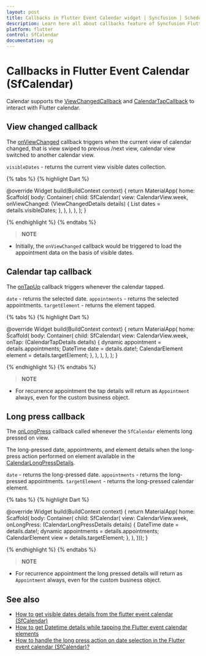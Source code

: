 ```yaml
---
layout: post
title: Callbacks in Flutter Event Calendar widget | Syncfusion | Scheduler
description: Learn here all about callbacks feature of Syncfusion Flutter Event Calendar (SfCalendar) widget and more.
platform: flutter
control: SfCalendar
documentation: ug
---
```


# Callbacks in Flutter Event Calendar (SfCalendar)
Calendar supports the [ViewChangedCallback](https://pub.dev/documentation/syncfusion_flutter_calendar/latest/calendar/ViewChangedCallback.html) and [CalendarTapCallback](https://pub.dev/documentation/syncfusion_flutter_calendar/latest/calendar/CalendarTapCallback.html) to interact with Flutter calendar.

## View changed callback

The [onViewChanged](https://pub.dev/documentation/syncfusion_flutter_calendar/latest/calendar/SfCalendar/onViewChanged.html) callback triggers when the current view of calendar changed, that is view swiped to previous /next view, calendar view switched to another calendar view.

`visibleDates` - returns the current view visible dates collection.

{% tabs %}
{% highlight Dart %}

@override
Widget build(BuildContext context) {
  return MaterialApp(
    home: Scaffold(
      body: Container(
        child: SfCalendar(
          view: CalendarView.week,
          onViewChanged: (ViewChangedDetails details) {
            List<DateTime> dates = details.visibleDates;
          },
        ),
      ),
    ),
  );
}

{% endhighlight %}
{% endtabs %}

>**NOTE**
* Initially, the `onViewChanged` callback would be triggered to load the appointment data on the basis of visible dates.

## Calendar tap callback

The [onTapUp](https://pub.dev/documentation/syncfusion_flutter_calendar/latest/calendar/SfCalendar/onTap.html) callback triggers whenever the calendar tapped.

`date` - returns the selected date.
`appointments` - returns the selected appointments.
`targetElement` - returns the element tapped.

{% tabs %}
{% highlight Dart %}

@override
Widget build(BuildContext context) {
  return MaterialApp(
    home: Scaffold(
      body: Container(
        child: SfCalendar(
          view: CalendarView.week,
          onTap: (CalendarTapDetails details) {
            dynamic appointment = details.appointments;
            DateTime date = details.date!;
            CalendarElement element = details.targetElement;
          },
        ),
      ),
    ),
  );
}

{% endhighlight %}
{% endtabs %}

>**NOTE**
* For recurrence appointment the tap details will return as `Appointment` always, even for the custom business object.

## Long press callback
The [onLongPress](https://pub.dev/documentation/syncfusion_flutter_calendar/latest/calendar/SfCalendar/onLongPress.html) callback called whenever the `SfCalendar` elements long pressed on view.

The long-pressed date, appointments, and element details when the long-press action performed on element available in the [CalendarLongPressDetails](https://pub.dev/documentation/syncfusion_flutter_calendar/latest/calendar/CalendarLongPressDetails-class.html).

`date` - returns the long-pressed date.
`appointments` - returns the long-pressed appointments.
`targetElement` - returns the long-pressed calendar element.

{% tabs %}
{% highlight Dart %}

@override
Widget build(BuildContext context) {
    return MaterialApp(
        home: Scaffold(
            body: Container(
      child: SfCalendar(
        view: CalendarView.week,
        onLongPress: (CalendarLongPressDetails details) {
          DateTime date = details.date!;
          dynamic appointments = details.appointments;
          CalendarElement view = details.targetElement;
        },
      ),
    )));
  }

{% endhighlight %}
{% endtabs %}

>**NOTE**
* For recurrence appointment the long pressed details will return as `Appointment` always, even for the custom business object.

## See also
* [How to get visible dates details from the flutter event calendar (SfCalendar)](https://www.syncfusion.com/kb/11026/how-to-get-visible-dates-details-from-the-flutter-event-calendar-sfcalendar)
* [How to get Datetime details while tapping the Flutter event calendar elements](https://www.syncfusion.com/kb/10998/how-to-get-datetime-details-while-tapping-the-flutter-event-calendar-elements)
* [How to handle the long press action on date selection in the Flutter event calendar (SfCalendar)?](https://www.syncfusion.com/kb/12121/how-to-handle-the-long-press-action-on-date-selection-in-the-flutter-event-calendar)